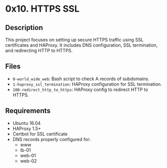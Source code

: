 # 0x10. HTTPS SSL

## Description
This project focuses on setting up secure HTTPS traffic using SSL certificates and HAProxy. It includes DNS configuration, SSL termination, and redirecting HTTP to HTTPS.

## Files

- `0-world_wide_web`: Bash script to check A records of subdomains.
- `1-haproxy_ssl_termination`: HAProxy configuration for SSL termination.
- `100-redirect_http_to_https`: HAProxy config to redirect HTTP to HTTPS.

## Requirements
- Ubuntu 16.04
- HAProxy 1.5+
- Certbot for SSL certificate
- DNS records properly configured for:
  - www
  - lb-01
  - web-01
  - web-02
